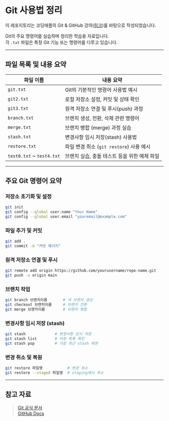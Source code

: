 # Git 사용법 정리

이 레포지토리는 코딩애플의 Git & GitHub 강의([링크](https://codingapple.com/course/git-and-github/))를 바탕으로 작성되었습니다.

Git의 주요 명령어를 실습하며 정리한 학습용 자료입니다.  
각 `.txt` 파일은 특정 Git 기능 또는 명령어를 다루고 있습니다.  

---

## 파일 목록 및 내용 요약

| 파일 이름       | 내용 요약 |
|----------------|-----------|
| `git.txt`      | Git의 기본적인 명령어 사용법 예시 |
| `git2.txt`     | 로컬 저장소 설정, 커밋 및 상태 확인 |
| `git3.txt`     | 원격 저장소 연결 및 푸시(push) 과정 |
| `branch.txt`   | 브랜치 생성, 전환, 삭제 관련 명령어 |
| `merge.txt`    | 브랜치 병합 (merge) 과정 실습 |
| `stash.txt`    | 변경사항 임시 저장(stash) 사용법 |
| `restore.txt`  | 파일 변경 취소 (`git restore`) 사용 예시 |
| `test0.txt` ~ `test4.txt` | 브랜치 실습, 충돌 테스트 등을 위한 예제 파일 |

---

## 주요 Git 명령어 요약

### 저장소 초기화 및 설정
```bash
git init
git config --global user.name "Your Name"
git config --global user.email "youremail@example.com"
```

### 파일 추가 및 커밋
```bash
git add .
git commit -m "커밋 메시지"
```

### 원격 저장소 연결 및 푸시
```bash
git remote add origin https://github.com/yourusername/repo-name.git
git push -u origin main
```

### 브랜치 작업
```bash
git branch 브랜치이름       # 새 브랜치 생성
git checkout 브랜치이름     # 브랜치 전환
git merge 브랜치이름        # 브랜치 병합
```

### 변경사항 임시 저장 (stash)
```bash
git stash             # 변경사항 임시 저장
git stash list        # 저장 목록 확인
git stash pop         # 가장 최근 stash 복원
```

### 변경 취소 및 복원
```bash
git restore 파일명           # 변경 취소
git restore --staged 파일명  # staging에서 취소
```

---

## 참고 자료
> [Git 공식 문서](https://git-scm.com/doc)  
> [GitHub Docs](https://docs.github.com/)
